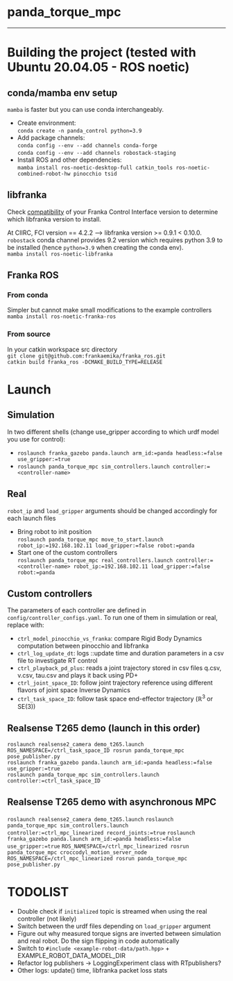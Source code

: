 # panda_torque_mpc
------------------  

# Building the project (tested with Ubuntu 20.04.05 - ROS noetic)
## conda/mamba env setup
`mamba` is faster but you can use conda interchangeably.

* Create environment:  
`conda create -n panda_control python=3.9`  
* Add package channels:  
`conda config --env --add channels conda-forge`    
`conda config --env --add channels robostack-staging`  
* Install ROS and other dependencies:  
`mamba install ros-noetic-desktop-full catkin_tools ros-noetic-combined-robot-hw pinocchio tsid`


## libfranka
Check [compatibility](https://frankaemika.github.io/docs/compatibility.html "FCI-libfranka compatibily matrix") of your Franka Control Interface version to determine which libfranka version to install.

At CIIRC, FCI version == 4.2.2  --> libfranka version >= 0.9.1 < 0.10.0. `robostack` conda channel provides 9.2 version which requires python 3.9 to be installed (hence `python=3.9` when creating the conda env).   
`mamba install ros-noetic-libfranka`

## Franka ROS
### From conda
Simpler but cannot make small modifications to the example controllers  
`mamba install ros-noetic-franka-ros`

### From source
In your catkin workspace src directory    
`git clone git@github.com:frankaemika/franka_ros.git`  
`catkin build franka_ros -DCMAKE_BUILD_TYPE=RELEASE`  

# Launch
## Simulation
In two different shells (change use_gripper according to which urdf model you use for control):  

* `roslaunch franka_gazebo panda.launch arm_id:=panda headless:=false use_gripper:=true`
* `roslaunch panda_torque_mpc sim_controllers.launch controller:=<controller-name>`

## Real
`robot_ip` and `load_gripper` arguments should be changed accordingly for each launch files

* Bring robot to init position  
`roslaunch panda_torque_mpc move_to_start.launch robot_ip:=192.168.102.11 load_gripper:=false robot:=panda`
* Start one of the custom controllers  
`roslaunch panda_torque_mpc real_controllers.launch controller:=<controller-name> robot_ip:=192.168.102.11 load_gripper:=false robot:=panda`

## Custom controllers
The parameters of each controller are defined in `config/controller_configs.yaml`. To run one of them in simulation or real, replace <controller-name> with:
* `ctrl_model_pinocchio_vs_franka`: compare Rigid Body Dynamics computation between pinocchio and libfranka
* `ctrl_log_update_dt`: logs ::update time and duration parameters in a csv file to investigate RT control
* `ctrl_playback_pd_plus`: reads a joint trajectory stored in csv files q.csv, v.csv, tau.csv and plays it back using PD+ 
* `ctrl_joint_space_ID`: follow joint trajectory reference using different flavors of joint space Inverse Dynamics 
* `ctrl_task_space_ID`: follow task space end-effector trajectory ($\mathbb{R}^3$ or SE(3)) 

## Realsense T265 demo (launch in this order)
`roslaunch realsense2_camera demo_t265.launch`  
`ROS_NAMESPACE=/ctrl_task_space_ID rosrun panda_torque_mpc pose_publisher.py`  
`roslaunch franka_gazebo panda.launch arm_id:=panda headless:=false use_gripper:=true`  
`roslaunch panda_torque_mpc sim_controllers.launch controller:=ctrl_task_space_ID`  

## Realsense T265 demo with asynchronous MPC
`roslaunch realsense2_camera demo_t265.launch`
`roslaunch panda_torque_mpc sim_controllers.launch controller:=ctrl_mpc_linearized record_joints:=true`
`roslaunch franka_gazebo panda.launch arm_id:=panda headless:=false use_gripper:=true`
`ROS_NAMESPACE=/ctrl_mpc_linearized rosrun panda_torque_mpc croccodyl_motion_server_node`
`ROS_NAMESPACE=/ctrl_mpc_linearized rosrun panda_torque_mpc pose_publisher.py`

# TODOLIST
* Double check if `initialized` topic is streamed when using the real controller (not likely) 
* Switch between the urdf files depending on `load_gripper` argument
* Figure out why measured torque signs are inverted between simulation and real robot.
Do the sign flipping in code automatically
* Switch to `#include <example-robot-data/path.hpp>` + EXAMPLE_ROBOT_DATA_MODEL_DIR
* Refactor log publishers -> LoggingExperiment class with RTpublishers?
* Other logs: update() time, libfranka packet loss stats
